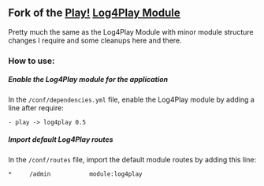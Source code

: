 ## Fork of the [Play!](http://www.playframework.org) [Log4Play Module](https://github.com/feliperazeek/log4play)

Pretty much the same as the Log4Play Module with minor module structure changes I require and
some cleanups here and there.

### How to use:

##### Enable the Log4Play module for the application

In the `/conf/dependencies.yml` file, enable the Log4Play module by adding a line after require:

`- play -> log4play 0.5`

##### Import default Log4Play routes

In the `/conf/routes` file, import the default module routes by adding this line:

`*     /admin           module:log4play`

